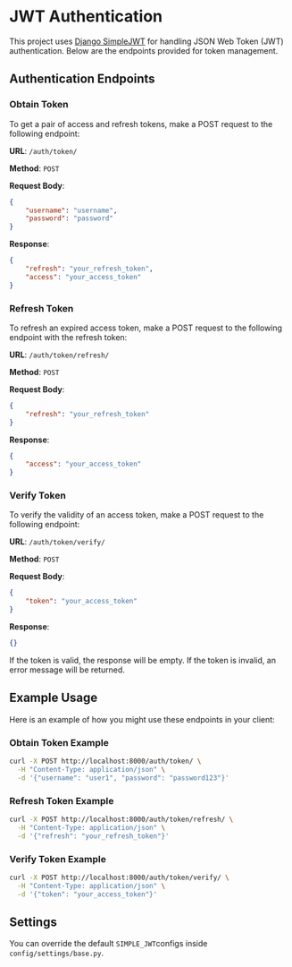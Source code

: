 # JWT Authentication

This project uses [Django SimpleJWT](https://django-rest-framework-simplejwt.readthedocs.io/en/latest/) for handling JSON Web Token (JWT) authentication. Below are the endpoints provided for token management.

## Authentication Endpoints

### Obtain Token

To get a pair of access and refresh tokens, make a POST request to the following endpoint:

**URL**: `/auth/token/`

**Method**: `POST`

**Request Body**:

```json
{
    "username": "username",
    "password": "password"
}
```

**Response**:

```json
{
    "refresh": "your_refresh_token",
    "access": "your_access_token"
}
```

### Refresh Token

To refresh an expired access token, make a POST request to the following endpoint with the refresh token:

**URL**: `/auth/token/refresh/`

**Method**: `POST`

**Request Body**:

```json
{
    "refresh": "your_refresh_token"
}
```

**Response**:

```json
{
    "access": "your_access_token"
}
```

### Verify Token

To verify the validity of an access token, make a POST request to the following endpoint:

**URL**: `/auth/token/verify/`

**Method**: `POST`

**Request Body**:

```json
{
    "token": "your_access_token"
}
```

**Response**:

```json
{}
```

If the token is valid, the response will be empty. If the token is invalid, an error message will be returned.

## Example Usage

Here is an example of how you might use these endpoints in your client:

### Obtain Token Example

```bash
curl -X POST http://localhost:8000/auth/token/ \
  -H "Content-Type: application/json" \
  -d '{"username": "user1", "password": "password123"}'
```

### Refresh Token Example

```bash
curl -X POST http://localhost:8000/auth/token/refresh/ \
  -H "Content-Type: application/json" \
  -d '{"refresh": "your_refresh_token"}'
```

### Verify Token Example

```bash
curl -X POST http://localhost:8000/auth/token/verify/ \
  -H "Content-Type: application/json" \
  -d '{"token": "your_access_token"}'
```

## Settings

You can override the default `SIMPLE_JWT`configs inside `config/settings/base.py`.
